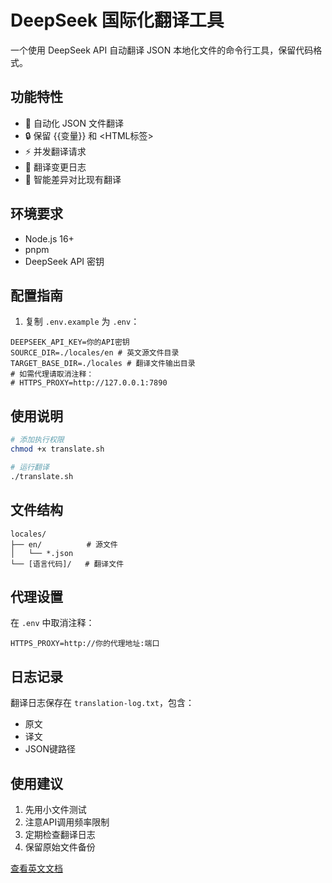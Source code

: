# DeepSeek 国际化翻译工具

一个使用 DeepSeek API 自动翻译 JSON 本地化文件的命令行工具，保留代码格式。

## 功能特性
- 🚀 自动化 JSON 文件翻译
- 🔒 保留 {{变量}} 和 <HTML标签>
- ⚡ 并发翻译请求
- 📝 翻译变更日志
- 🔄 智能差异对比现有翻译

## 环境要求
- Node.js 16+
- pnpm
- DeepSeek API 密钥

## 配置指南
1. 复制 `.env.example` 为 `.env`：
```env
DEEPSEEK_API_KEY=你的API密钥
SOURCE_DIR=./locales/en # 英文源文件目录
TARGET_BASE_DIR=./locales # 翻译文件输出目录
# 如需代理请取消注释：
# HTTPS_PROXY=http://127.0.0.1:7890
```

## 使用说明
```bash
# 添加执行权限
chmod +x translate.sh

# 运行翻译
./translate.sh
```

## 文件结构
```
locales/
├── en/          # 源文件
│   └── *.json
└── [语言代码]/   # 翻译文件
```

## 代理设置
在 `.env` 中取消注释：
```env
HTTPS_PROXY=http://你的代理地址:端口
```

## 日志记录
翻译日志保存在 `translation-log.txt`，包含：
- 原文
- 译文
- JSON键路径

## 使用建议
1. 先用小文件测试
2. 注意API调用频率限制
3. 定期检查翻译日志
4. 保留原始文件备份

[查看英文文档](README.md) 